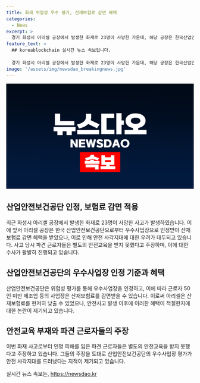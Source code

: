 ```yaml
---
title: 화재 위험성 우수 평가, 산재보험료 감면 혜택
categories:
  - News
excerpt: >
  경기 화성시 아리셀 공장에서 발생한 화재로 23명이 사망한 가운데, 해당 공장은 한국산업안전보건공단으로부터 우수사업장으로 인정받아 산재보험료 감면 혜택을 받았다. 그러나 사고 이후에는 안전교육 부재 등 안전 문제가 드러나면서 산업안전공단의 위험성 평가에 의문이 제기되고 있다. 경찰은 사고의 원인과 안전관리 여부 등을 포괄적으로 수사 중이며, 사고 관련자들에 대한 형사입건도 이뤄졌다. 
feature_text: >
  ## koreablockchain 실시간 뉴스 속보입니다.

  경기 화성시 아리셀 공장에서 발생한 화재로 23명이 사망한 가운데, 해당 공장은 한국산업안전보건공단으로부터 우수사업장으로 인정받아 산재보험료 감면 혜택을 받았다. 그러나 사고 이후에는 안전교육 부재 등 안전 문제가 드러나면서 산업안전공단의 위험성 평가에 의문이 제기되고 있다. 경찰은 사고의 원인과 안전관리 여부 등을 포괄적으로 수사 중이며, 사고 관련자들에 대한 형사입건도 이뤄졌다. 
image: '/assets/img/newsdao_breakingnews.jpg'
---
```


<p><img src="/assets/img/newsdao_breakingnews.jpg" alt="koreablockchain 속보" /></p>

<h2 data-ke-size="size26">산업안전보건공단 인정, 보험료 감면 적용</h2>

<p data-ke-size="size16"> 최근 화성시 아리셀 공장에서 발생한 화재로 23명이 사망한 사고가 발생하였습니다. 이에 앞서 아리셀 공장은 한국 산업안전보건공단으로부터 우수사업장으로 인정받아 산재보험료 감면 혜택을 받았으나, 이로 인해 안전 사각지대에 대한 우려가 대두되고 있습니다. 사고 당시 파견 근로자들은 별도의 안전교육을 받지 못했다고 주장하며, 이에 대한 수사가 활발히 진행되고 있습니다.</p>

<h2 data-ke-size="size26">산업안전보건공단의 우수사업장 인정 기준과 혜택</h2>

<p data-ke-size="size16">산업안전보건공단은 위험성 평가를 통해 우수사업장을 인정하고, 이에 따라 근로자 50인 미만 제조업 등의 사업장은 산재보험료를 감면받을 수 있습니다. 이로써 아리셀은 산재보험료를 현저히 낮출 수 있었으나, 안전사고 발생 이후에 이러한 혜택이 적절한지에 대한 논란이 제기되고 있습니다.</p>

<h2 data-ke-size="size26">안전교육 부재와 파견 근로자들의 주장</h2>

<p data-ke-size="size16">이번 화재 사고로부터 인명 피해를 입은 파견 근로자들은 별도의 안전교육을 받지 못했다고 주장하고 있습니다. 그들의 주장을 토대로 산업안전보건공단의 우수사업장 평가가 안전 사각지대를 드러냈다는 지적이 제기되고 있습니다.</p>
실시간 뉴스 속보는, <a href="https://newsdao.kr" rel="dofollow">https://newsdao.kr</a>


